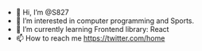 - 👋 Hi, I’m @S827
- 👀 I’m interested in computer programming and Sports.
- 🌱 I’m currently learning Frontend library: React
- 📫 How to reach me https://twitter.com/home

<!---
S827/S827 is a ✨ special ✨ repository because its `README.md` (this file) appears on your GitHub profile.
You can click the Preview link to take a look at your changes.
--->
